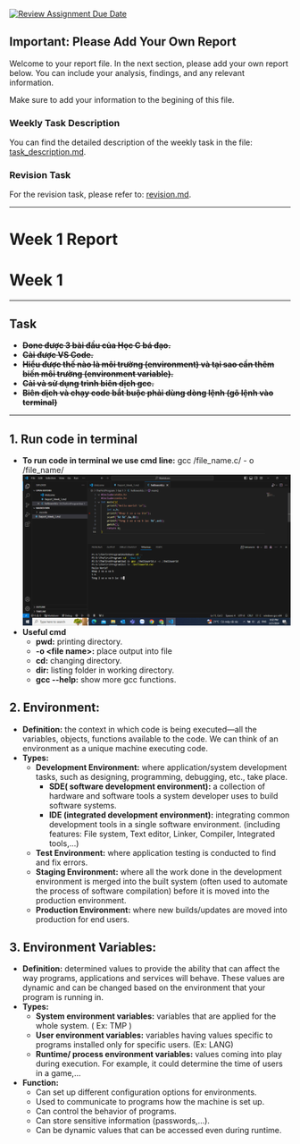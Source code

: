 [![Review Assignment Due Date](https://classroom.github.com/assets/deadline-readme-button-24ddc0f5d75046c5622901739e7c5dd533143b0c8e959d652212380cedb1ea36.svg)](https://classroom.github.com/a/9GUA6TDn)
<!--
File: readme.md
Author: [Do Viet Dung]
Created on: [22/03/2024]
Description: [Brief description of the file's purpose]
-->

## Important: Please Add Your Own Report

Welcome to your report file. In the next section, please add your own report below. You can include your analysis, findings, and any relevant information.

Make sure to add your information to the begining of this file.

### Weekly Task Description

You can find the detailed description of the weekly task in the file: [task_description.md](task_description.md).

### Revision Task

For the revision task, please refer to: [revision.md](revision.md).

---

# Week 1 Report
# Week 1
---
## **Task**
* ~~**Done được 3 bài đầu của Học C bá đạo.**~~
* ~~**Cài được VS Code.**~~
* ~~**Hiểu được thế nào là môi trường (environment) và tại sao cần thêm biến môi trường (environment variable).**~~
* ~~**Cài và sử dụng trình biên dịch gcc.**~~
* ~~**Biên dịch và chạy code bắt buộc phải dùng dòng lệnh (gõ lệnh vào terminal)**~~
---

## 1. **Run code in terminal**
- **To run code in terminal we use cmd line:**
 gcc /file_name.c/ - o /file_name/
![alt text](image1-1.png)
- **Useful cmd**
  - **pwd\:** printing directory.
  - **\-o \<file name>\:** place output into file
  - **cd\:** changing directory.
  - **dir\:** listing folder in working directory.
  - **gcc --help\:** show more gcc functions.
## 2. **Environment\:** 
- **Definition\:** the context in which code is being executed—all the variables, objects, functions available to the code. We can think of an environment as a unique machine executing code.
- **Types\:**
    - **Development Environment\:** where application/system development tasks, such as designing, programming, debugging, etc., take place.
       - **SDE( software development environment)\:** a collection of hardware and software tools a system developer uses to build software systems.
        - **IDE (integrated development environment)\:** integrating common development tools in a single software environment. (including features: File system, Text editor, Linker, Compiler, Integrated tools,...)
   - **Test Environment\:**  where application testing is conducted to find and fix errors.
   - **Staging Environment\:** where all the work done in the development environment is merged into the built system (often used to automate the process of software compilation) before it is moved into the production environment.
   - **Production Environment\:** where new builds/updates are moved into production for end users. 
## 3. **Environment Variables\:** 
- **Definition\:** determined values to provide the ability that can affect the way programs, applications and services will behave. These values are dynamic and can be changed based on the environment that your program is running in. 
- **Types\:** 
    - **System environment variables\:** variables that are applied for the whole system. ( Ex\: TMP )
    - **User environment variables\:** variables having values specific to programs installed only for specific users. (Ex\: LANG)
    - **Runtime/ process environment variables\:** values coming into play during execution. For example, it could determine the time of users in a game,...
- **Function\:**
  - Can set up different configuration options for environments.
  - Used to communicate to programs how the machine is set up.
  - Can control the behavior of programs.
  - Can store sensitive information (passwords,...).
  - Can be dynamic values that can be accessed even during runtime.
